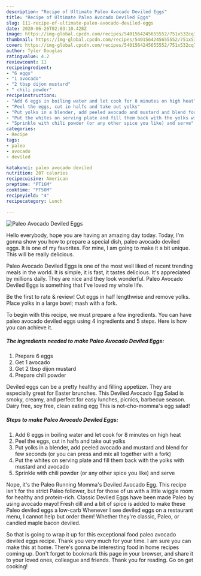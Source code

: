 ```yaml
---
description: "Recipe of Ultimate Paleo Avocado Deviled Eggs"
title: "Recipe of Ultimate Paleo Avocado Deviled Eggs"
slug: 111-recipe-of-ultimate-paleo-avocado-deviled-eggs
date: 2020-06-26T02:03:10.428Z
image: https://img-global.cpcdn.com/recipes/5401564245655552/751x532cq70/paleo-avocado-deviled-eggs-recipe-main-photo.jpg
thumbnail: https://img-global.cpcdn.com/recipes/5401564245655552/751x532cq70/paleo-avocado-deviled-eggs-recipe-main-photo.jpg
cover: https://img-global.cpcdn.com/recipes/5401564245655552/751x532cq70/paleo-avocado-deviled-eggs-recipe-main-photo.jpg
author: Tyler Douglas
ratingvalue: 4.2
reviewcount: 11
recipeingredient:
- "6 eggs"
- "1 avocado"
- "2 tbsp dijon mustard"
- " chili powder"
recipeinstructions:
- "Add 6 eggs in boiling water and let cook for 8 minutes on high heat"
- "Peel the eggs, cut in halfs and take out yolks"
- "Put yolks in a blender, add peeled avocado and mustard and blend for few seconds (or you can press and mix all together with a fork)"
- "Put the whites on serving plate and fill them back with the yolks with mustard and avocado"
- "Sprinkle with chili powder (or any other spice you like) and serve"
categories:
- Recipe
tags:
- paleo
- avocado
- deviled

katakunci: paleo avocado deviled 
nutrition: 207 calories
recipecuisine: American
preptime: "PT16M"
cooktime: "PT50M"
recipeyield: "4"
recipecategory: Lunch

---
```



![Paleo Avocado Deviled Eggs](https://img-global.cpcdn.com/recipes/5401564245655552/751x532cq70/paleo-avocado-deviled-eggs-recipe-main-photo.jpg)

Hello everybody, hope you are having an amazing day today. Today, I'm gonna show you how to prepare a special dish, paleo avocado deviled eggs. It is one of my favorites. For mine, I am going to make it a bit unique. This will be really delicious.

Paleo Avocado Deviled Eggs is one of the most well liked of recent trending meals in the world. It is simple, it is fast, it tastes delicious. It's appreciated by millions daily. They are nice and they look wonderful. Paleo Avocado Deviled Eggs is something that I've loved my whole life.

Be the first to rate &amp; review! Cut eggs in half lengthwise and remove yolks. Place yolks in a large bowl; mash with a fork.


To begin with this recipe, we must prepare a few ingredients. You can have paleo avocado deviled eggs using 4 ingredients and 5 steps. Here is how you can achieve it.

##### The ingredients needed to make Paleo Avocado Deviled Eggs:

1. Prepare 6 eggs
1. Get 1 avocado
1. Get 2 tbsp dijon mustard
1. Prepare  chili powder


Deviled eggs can be a pretty healthy and filling appetizer. They are especially great for Easter brunches. This Deviled Avocado Egg Salad is smoky, creamy, and perfect for easy lunches, picnics, barbecue season. Dairy free, soy free, clean eating egg This is not-cho-momma&#39;s egg salad! 

##### Steps to make Paleo Avocado Deviled Eggs:

1. Add 6 eggs in boiling water and let cook for 8 minutes on high heat
1. Peel the eggs, cut in halfs and take out yolks
1. Put yolks in a blender, add peeled avocado and mustard and blend for few seconds (or you can press and mix all together with a fork)
1. Put the whites on serving plate and fill them back with the yolks with mustard and avocado
1. Sprinkle with chili powder (or any other spice you like) and serve


Nope, it&#39;s the Paleo Running Momma&#39;s Deviled Avocado Egg. This recipe isn&#39;t for the strict Paleo follower, but for those of us with a little wiggle room for healthy and protein-rich. Classic Deviled Eggs have been made Paleo by using avocado mayo! Fresh dill and a bit of spice is added to make these Paleo deviled eggs a low-carb Whenever I see deviled eggs on a restaurant menu, I cannot help but order them! Whether they&#39;re classic, Paleo, or candied maple bacon deviled. 

So that is going to wrap it up for this exceptional food paleo avocado deviled eggs recipe. Thank you very much for your time. I am sure you can make this at home. There's gonna be interesting food in home recipes coming up. Don't forget to bookmark this page in your browser, and share it to your loved ones, colleague and friends. Thank you for reading. Go on get cooking!
